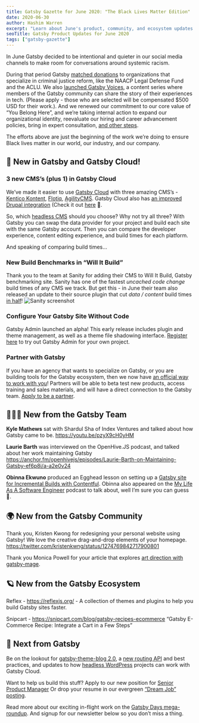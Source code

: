 ```yaml
---
title: Gatsby Gazette for June 2020: "The Black Lives Matter Edition"
date: 2020-06-30
author: Hashim Warren
excerpt: "Learn about June's product, community, and ecosystem updates. This includes improvements to Incremental Builds and TypeScript support"
seoTitle: Gatsby Product Updates for June 2020
tags: ["gatsby-gazette"]
---
```


In June Gatsby decided to be intentional and quieter in our social media channels to make room for conversations around systemic racism.

During that period Gatsby [matched donations](https://www.gatsbyjs.com/donation-matching/) to organizations that specialize in criminal justice reform, like the NAACP Legal Defense Fund and the ACLU. We also [launched Gatsby Voices](https://www.gatsbyjs.com/gatsby-voices/), a content series where members of the Gatsby community can share the story of their experiences in tech. (Please apply - those who are selected will be compensated \$500 USD for their work.). And we renewed our commitment to our core value of “You Belong Here”, and we’re taking internal action to expand our organizational identity, reevaluate our hiring and career advancement policies, bring in expert consultation, [and other steps](https://www.gatsbyjs.org/blog/2020-06-11-you-belong-here-commitment/).

The efforts above are just the beginning of the work we’re doing to ensure Black lives matter in our world, our industry, and our company.

## 🚀 New in Gatsby and Gatsby Cloud!

### 3 new CMS’s (plus 1) in Gatsby Cloud

We’ve made it easier to use [Gatsby Cloud](https://gatsbyjs.com) with three amazing CMS’s - [Kentico Kontent](https://www.gatsbyjs.com/guides/kentico-kontent/), [Flotiq](https://www.gatsbyjs.com/guides/flotiq/), [AgilityCMS](https://www.gatsbyjs.com/guides/agility-cms/). Gatsby Cloud also has [an improved Drupal integration](https://youtu.be/Mm6wrDr2DBE) (Check it out [here](https://www.drupal.org/project/gatsby) 🎉.

So, which [headless CMS](/docs/glossary/headless-cms/) should you choose? Why not try all three? With Gatsby you can swap the data provider for your project and build each site with the same Gatsby account. Then you can compare the developer experience, content editing experience, and build times for each platform.

And speaking of comparing build times…

### New Build Benchmarks in “Will It Build”

Thank you to the team at Sanity for adding their CMS to Will It Build, Gatsby benchmarking site. Sanity has one of the fastest _uncached code change_ build times of any CMS we track. But get this - in June their team also released an update to their source plugin that cut _data / content_ build times [in half](https://willit.build/details/type/blog/source/sanity/page-count/8192)!
![Sanity screenshot](./will-it-build-sanity-screenshot.png)

### Configure Your Gatsby Site Without Code

Gatsby Admin launched an alpha! This early release includes plugin and theme management, as well as a theme file shadowing interface. [Register here](https://www.gatsbyjs.com/admin-alpha/) to try out Gatsby Admin for your own project.

### Partner with Gatsby

If you have an agency that wants to specialize on Gatsby, or you are building tools for the Gatsby ecosystem, then we now have [an official way to work with you](/blog/2020-06-22-Announcing-Gatsby-Partner-Program/)! Partners will be able to beta test new products, access training and sales materials, and will have a direct connection to the Gatsby team. [Apply to be a partner](https://www.gatsbyjs.com/partner).

## 👩🏽‍🚀 New from the Gatsby Team

**Kyle Mathews** sat with Shardul Sha of Index Ventures and talked about how Gatsby came to be.
https://youtu.be/pzyX9cH0yHM

**Laurie Barth** was interviewed on the OpenHive.JS podcast, and talked about her work maintaining Gatsby https://anchor.fm/openhivejs/episodes/Laurie-Barth-on-Maintaining-Gatsby-ef6p8i/a-a2e0v24

**Obinna Ekwuno** produced an Egghead lesson on setting up a [Gatsby site for Incremental Builds with Contentful](https://egghead.io/lessons/gatsby-set-up-a-gatsby-site-for-incremental-builds-with-contentful-cms-on-gatsby-cloud). Obinna also appeared on the [My Life As A Software Engineer](https://anchor.fm/mylifeasasoftwareengineer/episodes/EP-12-Learning-about-Gatsby-with-Obinna-Ekwuno-edt2tk) podcast to talk about, well I’m sure you can guess 🙂.

## 🌍 New from the Gatsby Community

Thank you, Kristen Kwong for redesigning your personal website using Gatsby! We love the creative drag-and-drop elements of your homepage. https://twitter.com/kristenkwng/status/1274769842717900801

Thank you Monica Powell for your article that explores [art direction with gatsby-mage](https://www.aboutmonica.com/blog/2020-06-24-exploring-art-direction-in-gatsby).

## 🪐 New from the Gatsby Ecosystem

Reflex - https://reflexjs.org/ - A collection of themes and plugins to help you build Gatsby sites faster.

Snipcart - https://snipcart.com/blog/gatsby-recipes-ecommerce “Gatsby E-Commerce Recipe: Integrate a Cart in a Few Steps”

## 💫 Next from Gatsby

Be on the lookout for [gatsby-theme-blog 2.0](https://github.com/gatsbyjs/gatsby/issues/23910), a [new routing API](https://www.youtube.com/watch?v=tAcAkqOcs3c) and best practices, and updates to how [headless WordPress]() projects can work with Gatsby Cloud.

Want to help us build this stuff? Apply to our new position for [Senior Product Manager](https://www.gatsbyjs.com/careers/senior-product-manager--marketing---content-collaboration--4027422003) Or drop your resume in our evergreen [“Dream Job” posting](https://www.gatsbyjs.com/careers/dream-job-4011361003).

Read more about our exciting in-flight work on the [Gatsby Days mega-roundup](/blog/2020-06-23-Reconfiguring-Gatsby-Days/#coming-soon). And signup for our newsletter below so you don’t miss a thing.
